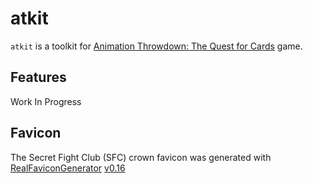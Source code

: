 # atkit

`atkit` is a toolkit for [Animation Throwdown: The Quest for Cards](http://www.animationthrowdowngame.com) game.

## Features

Work In Progress

## Favicon

The Secret Fight Club (SFC) crown favicon was generated with [RealFaviconGenerator](https://realfavicongenerator.net/) [v0.16](https://realfavicongenerator.net/change_log#v0.16)
